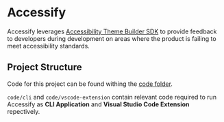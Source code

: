# Accessify

Accessify leverages [Accessibility Theme Builder SDK](https://github.com/discoverfinancial/a11y-theme-builder-sdk) to provide feedback to developers during development on areas where the product is failing to meet accessibility standards.

## Project Structure

Code for this project can be found withing the [code folder](./code/).

`code/cli` and `code/vscode-extension` contain relevant code required to run Accessify as **CLI Application** and **Visual Studio Code Extension** repectively.
